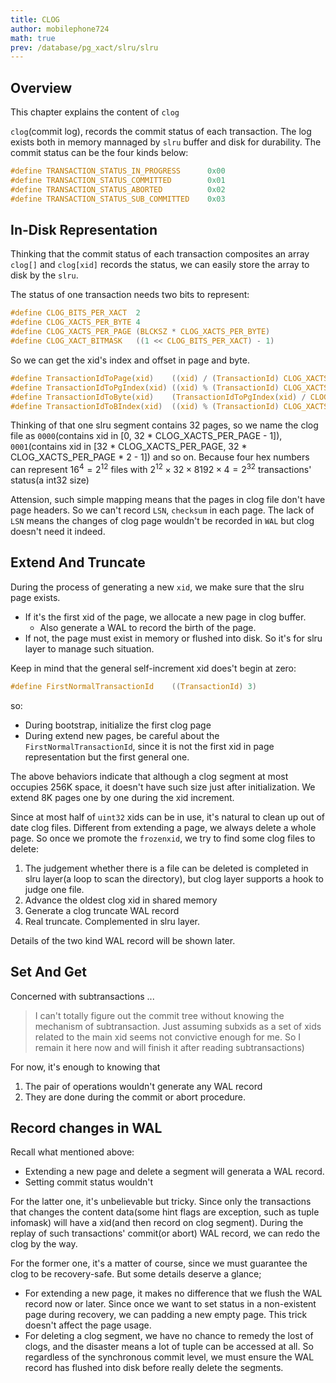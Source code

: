 ```yaml
---
title: CLOG
author: mobilephone724
math: true
prev: /database/pg_xact/slru/slru
---
```


## Overview
This chapter explains the content of `clog`

`clog`(commit log), records the commit status of each transaction. The log
exists both in memory mannaged by `slru` buffer and disk for durability. The
commit status can be the four kinds below:
```C
#define TRANSACTION_STATUS_IN_PROGRESS		0x00
#define TRANSACTION_STATUS_COMMITTED		0x01
#define TRANSACTION_STATUS_ABORTED			0x02
#define TRANSACTION_STATUS_SUB_COMMITTED	0x03
```




## In-Disk Representation
Thinking that the commit status of each transaction composites an array `clog[]`
and `clog[xid]` records the status, we can easily store the array to disk by the
`slru`.

The status of one transaction needs two bits to represent:
```C
#define CLOG_BITS_PER_XACT	2
#define CLOG_XACTS_PER_BYTE 4
#define CLOG_XACTS_PER_PAGE (BLCKSZ * CLOG_XACTS_PER_BYTE)
#define CLOG_XACT_BITMASK	((1 << CLOG_BITS_PER_XACT) - 1)
```

So we can get the xid's index and offset in page and byte.
```C
#define TransactionIdToPage(xid)	((xid) / (TransactionId) CLOG_XACTS_PER_PAGE)
#define TransactionIdToPgIndex(xid) ((xid) % (TransactionId) CLOG_XACTS_PER_PAGE)
#define TransactionIdToByte(xid)	(TransactionIdToPgIndex(xid) / CLOG_XACTS_PER_BYTE)
#define TransactionIdToBIndex(xid)	((xid) % (TransactionId) CLOG_XACTS_PER_BYTE)
```

Thinking of that one slru segment contains 32 pages, so we name the clog file as
`0000`(contains xid in [0, 32 * CLOG_XACTS_PER_PAGE - 1]), `0001`(contains xid
in [32 * CLOG_XACTS_PER_PAGE, 32 * CLOG_XACTS_PER_PAGE * 2 - 1]) and so on.
Because four hex numbers can represent $16^4=2^{12}$ files with
$2^{12} \times 32 \times 8192 \times 4 = 2^{32}$ transactions' status(a int32 size)

Attension, such simple mapping means that the pages in clog file don't have
page headers. So we can't record `LSN`, `checksum` in each page. The lack of
`LSN` means the changes of clog page wouldn't be recorded in `WAL` but clog
doesn't need it indeed.





## Extend And Truncate
During the process of generating a new `xid`, we make sure that the slru page
exists.
* If it's the first xid of the page, we allocate a new page in clog buffer.
  * Also generate a WAL to record the birth of the page.
* If not, the page must exist in memory or flushed into disk. So it's for slru
  layer to manage such situation.

Keep in mind that the general self-increment xid does't begin at zero:
```C
#define FirstNormalTransactionId	((TransactionId) 3)
```
so:
* During bootstrap, initialize the first clog page
* During extend new pages, be careful about the `FirstNormalTransactionId`,
  since it is not the first xid in page representation but the first general one.

The above behaviors indicate that although a clog segment at most occupies 256K
space, it doesn't have such size just after initialization. We extend 8K pages
one by one during the xid increment.

Since at most half of `uint32` xids can be in use, it's natural to clean up out
of date clog files. Different from extending a page, we always delete a whole
page. So once we promote the `frozenxid`, we try to find some clog files to
delete:
1. The judgement whether there is a file can be deleted is completed in slru
   layer(a loop to scan the directory), but clog layer supports a hook to judge
   one file.
2. Advance the oldest clog xid in shared memory
3. Generate a clog truncate WAL record
4. Real truncate. Complemented in slru layer.

Details of the two kind WAL record will be shown later.

## Set And Get
Concerned with subtransactions ...
> I can't totally figure out the commit tree without knowing the mechanism of
> subtransaction. Just assuming subxids as a set of xids related to the main xid
> seems not convictive enough for me. So I remain it here now and will finish it
> after reading subtransactions)

For now, it's enough to knowing that
1. The pair of operations wouldn't generate any WAL record
2. They are done during the commit or abort procedure.

## Record changes in WAL
Recall what mentioned above:
* Extending a new page and delete a segment will generata a WAL record.
* Setting commit status wouldn't

For the latter one, it's unbelievable but tricky. Since only the transactions
that changes the content data(some hint flags are exception, such as tuple
infomask) will have a xid(and then record on clog segment). During the replay of
such transactions' commit(or abort) WAL record, we can redo the clog by the way.

For the former one, it's a matter of course, since we must guarantee the clog to
be recovery-safe. But some details deserve a glance;
* For extending a new page, it makes no difference that we flush the WAL record
  now or later. Since once we want to set status in a non-existent page during
  recovery, we can padding a new empty page. This trick doesn't affect the page
  usage.
* For deleting a clog segment, we have no chance to remedy the lost of clogs,
  and the disaster means a lot of tuple can be accessed at all. So regardless of
  the synchronous commit level, we must ensure the WAL record has flushed into
  disk before really delete the segments.


